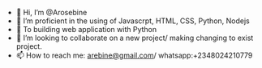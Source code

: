 - 👋 Hi, I’m @Arosebine
- 👀 I’m proficient in the using of Javascrpt, HTML, CSS, Python, Nodejs
- 🌱 To building web application with Python
- 💞️ I’m looking to collaborate on a new project/ making changing to exist project.
- 📫 How to reach me: arebine@gmail.com/ whatsapp:+2348024210779

<!---
Arosebine/Arosebine is a ✨ special ✨ repository because its `README.md` (this file) appears on your GitHub profile.
You can click the Preview link to take a look at your changes.
--->
